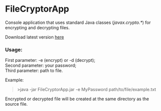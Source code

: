 # FileCryptorApp
Console application that uses standard Java classes (_javax.crypto.*_) for encrypting and decrypting files.

Download latest version [here](https://github.com/rstetsenko/FileCryptorApp/blob/master/Release/FileCryptorApp.jar?raw=true)

### Usage:
First parameter: -e (encrypt) or -d (decrypt);  
Second parameter: your password;  
Third parameter: path to file.

Example: 
>\>java -jar FileCryptorApp.jar -e MyPassword path/to/file/example.txt

Encrypted or decrypted file will be created at the same directory as the source file.
